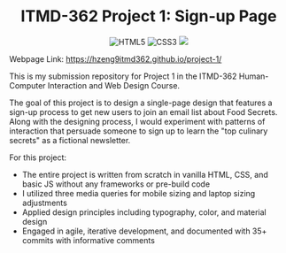 <h1 align="center">ITMD-362 Project 1: Sign-up Page</h1>

<p align="center">
  <img src="https://img.shields.io/badge/html5-%23E34F26.svg?style=for-the-badge&logo=html5&logoColor=white" alt="HTML5">
  <img src="https://img.shields.io/badge/css3-%231572B6.svg?style=for-the-badge&logo=css3&logoColor=white" alt="CSS3">
  <img src="https://img.shields.io/badge/javascript-%23323330.svg?style=for-the-badge&logo=javascript&logoColor=%23F7DF1E alt="JavaScript">
</p>

Webpage Link: https://hzeng9itmd362.github.io/project-1/

This is my submission repository for Project 1 in the ITMD-362 Human-Computer Interaction and Web Design Course.

The goal of this project is to design a single-page design that features a sign-up process to get new users to join an email list about Food Secrets.
Along with the designing process, I would experiment with patterns of interaction that persuade someone to sign up to learn the "top culinary secrets" as a fictional newsletter. 

For this project:
- The entire project is written from scratch in vanilla HTML, CSS, and basic JS without any frameworks or pre-build code
- I utilized three media queries for mobile sizing and laptop sizing adjustments
- Applied design principles including typography, color, and material design
- Engaged in agile, iterative development, and documented with 35+ commits with informative comments
